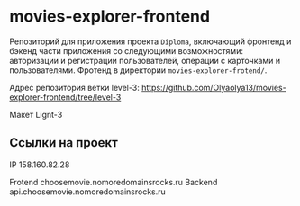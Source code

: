 # movies-explorer-frontend

Репозиторий для приложения проекта `Diploma`, включающий фронтенд и бэкенд части приложения со следующими возможностями: авторизации и регистрации пользователей, операции с карточками и пользователями. Фротенд в директории `movies-explorer-frotend/`.

Адрес репозитория вeтки level-3: https://github.com/Olyaolya13/movies-explorer-frontend/tree/level-3

Макет Lignt-3

## Ссылки на проект

IP 158.160.82.28

Frotend choosemovie.nomoredomainsrocks.ru
Backend api.choosemovie.nomoredomainsrocks.ru
